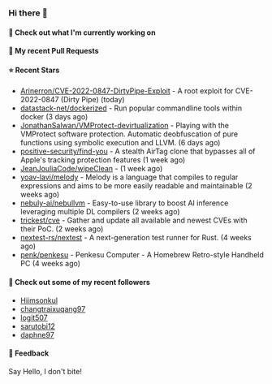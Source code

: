 ### Hi there 👋

#### 👷 Check out what I'm currently working on

#### 🔨 My recent Pull Requests


#### ⭐ Recent Stars

- [Arinerron/CVE-2022-0847-DirtyPipe-Exploit](https://github.com/Arinerron/CVE-2022-0847-DirtyPipe-Exploit) - A root exploit for CVE-2022-0847 (Dirty Pipe) (today)
- [datastack-net/dockerized](https://github.com/datastack-net/dockerized) - Run popular commandline tools within docker (3 days ago)
- [JonathanSalwan/VMProtect-devirtualization](https://github.com/JonathanSalwan/VMProtect-devirtualization) - Playing with the VMProtect software protection. Automatic deobfuscation of pure functions using symbolic execution and LLVM. (6 days ago)
- [positive-security/find-you](https://github.com/positive-security/find-you) - A stealth AirTag clone that bypasses all of Apple&#39;s tracking protection features (1 week ago)
- [JeanJouliaCode/wipeClean](https://github.com/JeanJouliaCode/wipeClean) -  (1 week ago)
- [yoav-lavi/melody](https://github.com/yoav-lavi/melody) - Melody is a language that compiles to regular expressions and aims to be more easily readable and maintainable (2 weeks ago)
- [nebuly-ai/nebullvm](https://github.com/nebuly-ai/nebullvm) - Easy-to-use library to boost AI inference leveraging multiple DL compilers (2 weeks ago)
- [trickest/cve](https://github.com/trickest/cve) - Gather and update all available and newest CVEs with their PoC. (2 weeks ago)
- [nextest-rs/nextest](https://github.com/nextest-rs/nextest) - A next-generation test runner for Rust. (4 weeks ago)
- [penk/penkesu](https://github.com/penk/penkesu) - Penkesu Computer - A Homebrew Retro-style Handheld PC (4 weeks ago)

#### 👯 Check out some of my recent followers

- [Hiimsonkul](https://github.com/Hiimsonkul)
- [changtraixuqang97](https://github.com/changtraixuqang97)
- [logit507](https://github.com/logit507)
- [sarutobi12](https://github.com/sarutobi12)
- [daphne97](https://github.com/daphne97)

#### 💬 Feedback

Say Hello, I don't bite!